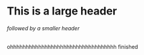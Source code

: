 # This is a large header
###### followed by a smaller header

ohhhhhhhhhhhhhhhhhhhhhhhhhhhhhhhhhh finished
